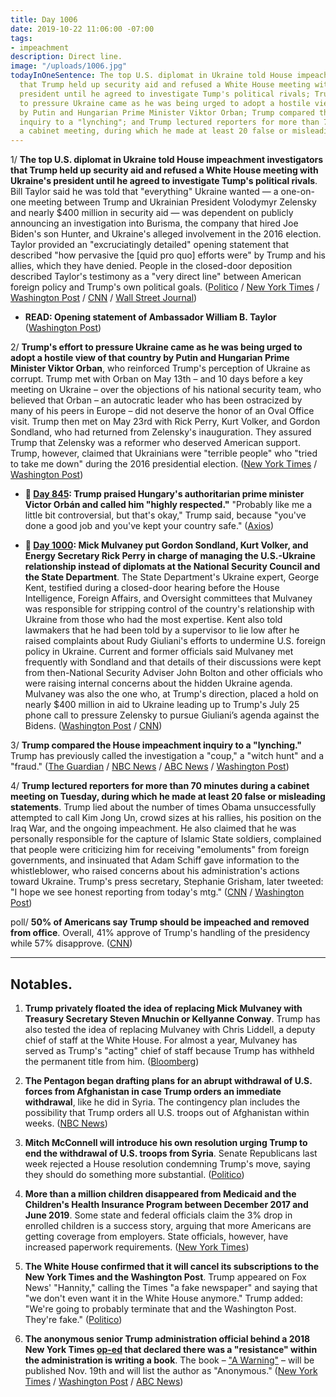 ```yaml
---
title: Day 1006
date: 2019-10-22 11:06:00 -07:00
tags:
- impeachment
description: Direct line.
image: "/uploads/1006.jpg"
todayInOneSentence: The top U.S. diplomat in Ukraine told House impeachment investigators
  that Trump held up security aid and refused a White House meeting with Ukraine's
  president until he agreed to investigate Tump's political rivals; Trump's effort
  to pressure Ukraine came as he was being urged to adopt a hostile view of that country
  by Putin and Hungarian Prime Minister Viktor Orban; Trump compared the House impeachment
  inquiry to a "lynching"; and Trump lectured reporters for more than 70 minutes during
  a cabinet meeting, during which he made at least 20 false or misleading statements.
---
```


1/ **The top U.S. diplomat in Ukraine told House impeachment investigators that Trump held up security aid and refused a White House meeting with Ukraine's president until he agreed to investigate Tump's political rivals**. Bill Taylor said he was told that "everything" Ukraine wanted — a one-on-one meeting between Trump and Ukrainian President Volodymyr Zelensky and nearly $400 million in security aid — was dependent on publicly announcing an investigation into Burisma, the company that hired Joe Biden's son Hunter, and Ukraine's alleged involvement in the 2016 election. Taylor provided an "excruciatingly detailed" opening statement that described "how pervasive the \[quid pro quo\] efforts were" by Trump and his allies, which they have denied. People in the closed-door deposition described Taylor's testimony as a "very direct line" between American foreign policy and Trump's own political goals. ([Politico](https://www.politico.com/news/2019/10/22/william-taylor-ukraine-testimony-trump-054259) / [New York Times](https://www.nytimes.com/2019/10/22/us/trump-impeachment-ukraine.html) / [Washington Post](https://www.washingtonpost.com/powerpost/diplomat-who-raised-alarm-about-withholding-aid-to-ukraine-testifies-in-impeachment-probe/2019/10/22/086fb850-f436-11e9-8cf0-4cc99f74d127_story.html) / [CNN](https://www.cnn.com/2019/10/22/politics/bill-taylor-deposition-text-messages/) / [Wall Street Journal](https://www.wsj.com/articles/diplomat-to-face-questions-about-ukraine-aid-concerns-11571750496))

* **READ: Opening statement of Ambassador William B. Taylor** ([Washington Post](https://www.washingtonpost.com/context/opening-statement-of-ambassador-william-b-taylor/6b3a6edf-f976-4081-ba7f-bce45468a3ff/))

2/ **Trump's effort to pressure Ukraine came as he was being urged to adopt a hostile view of that country by Putin and Hungarian Prime Minister Viktor Orban**, who reinforced Trump's perception of Ukraine as corrupt. Trump met with Orban on May 13th – and 10 days before a key meeting on Ukraine – over the objections of his national security team, who believed that Orban – an autocratic leader who has been ostracized by many of his peers in Europe – did not deserve the honor of an Oval Office visit. Trump then met on May 23rd with Rick Perry, Kurt Volker, and Gordon Sondland, who had returned from Zelensky's inauguration. They assured Trump that Zelensky was a reformer who deserved American support. Trump, however, claimed that Ukrainians were "terrible people" who "tried to take me down" during the 2016 presidential election. ([New York Times](https://www.nytimes.com/2019/10/22/us/politics/trump-ukraine-orban.html) / [Washington Post](https://www.washingtonpost.com/national-security/putin-and-hungarys-orban-helped-sour-trump-on-ukraine/2019/10/21/a0af1e9c-f40b-11e9-ad8b-85e2aa00b5ce_story.html))

* **📌 [Day 845](https://whatthefuckjusthappenedtoday.com/2019/05/14/day-845/#8-trump-praised-hungarys-authoritari): Trump praised Hungary's authoritarian prime minister Victor Orbán and called him "highly respected."** "Probably like me a little bit controversial, but that's okay," Trump said, because "you've done a good job and you've kept your country safe." ([Axios](https://www.axios.com/trump-viktor-orban-hungary-migration-d32f28ea-c433-447b-90e0-9c69f37a2491.html))

* **📌 [Day 1000](https://whatthefuckjusthappenedtoday.com/2019/10/16/day-1000/#2-mick-mulvaney-put-gordon-sondland): Mick Mulvaney put Gordon Sondland, Kurt Volker, and Energy Secretary Rick Perry in charge of managing the U.S.-Ukraine relationship instead of diplomats at the National Security Council and the State Department**. The State Department's Ukraine expert, George Kent, testified during a closed-door hearing before the House Intelligence, Foreign Affairs, and Oversight committees that Mulvaney was responsible for stripping control of the country's relationship with Ukraine from those who had the most expertise. Kent also told lawmakers that he had been told by a supervisor to lie low after he raised complaints about Rudy Giuliani's efforts to undermine U.S. foreign policy in Ukraine. Current and former officials said Mulvaney met frequently with Sondland and that details of their discussions were kept from then-National Security Adviser John Bolton and other officials who were raising internal concerns about the hidden Ukraine agenda. Mulvaney was also the one who, at Trump's direction, placed a hold on nearly $400 million in aid to Ukraine leading up to Trump's July 25 phone call to pressure Zelensky to pursue Giuliani’s agenda against the Bidens. ([Washington Post](https://www.washingtonpost.com/national-security/mulvaney-emerges-as-a-key-facilitator-of-the-campaign-to-pressure-ukraine/2019/10/15/9d46b7ae-ef76-11e9-89eb-ec56cd414732_story.html) / [CNN](https://edition.cnn.com/2019/10/15/politics/george-kent-rudy-giuliani-ukraine-house-testimony/index.html))

3/ **Trump compared the House impeachment inquiry to a "lynching."** Trump has previously called the investigation a "coup," a "witch hunt" and a "fraud." ([The Guardian](https://www.theguardian.com/us-news/2019/oct/22/trump-impeachment-inquiry-lynching-tweet) / [NBC News](https://www.nbcnews.com/politics/trump-impeachment-inquiry/trump-compares-impeachment-effort-lynching-n1069906) / [ABC News](https://abcnews.go.com/Politics/president-trump-compares-impeachment-process-lynching/story?id=66438733) / [Washington Post](https://www.washingtonpost.com/politics/trump-compares-impeachment-probe-to-lynching-draws-widespread-condemnation/2019/10/22/2fa24af2-f4d4-11e9-ad8b-85e2aa00b5ce_story.html))

4/ **Trump lectured reporters for more than 70 minutes during a cabinet meeting on Tuesday, during which he made at least 20 false or misleading statements**. Trump lied about the number of times Obama unsuccessfully attempted to call Kim Jong Un, crowd sizes at his rallies, his position on the Iraq War, and the ongoing impeachment. He also claimed that he was personally responsible for the capture of Islamic State soldiers, complained that people were criticizing him for receiving "emoluments" from foreign governments, and insinuated that Adam Schiff gave information to the whistleblower, who raised concerns about his administration's actions toward Ukraine. Trump's press secretary, Stephanie Grisham, later tweeted: "I hope we see honest reporting from today's mtg." ([CNN](https://www.cnn.com/2019/10/21/politics/fact-check-trump-cabinet-meeting-20-false/index.html) / [Washington Post](https://www.washingtonpost.com/politics/trumps-cabinet-meetings-have-become-about-everything-but-the-business-of-his-cabinet/2019/10/21/5f6e528c-f428-11e9-829d-87b12c2f85dd_story.html))

poll/ **50% of Americans say Trump should be impeached and removed from office**. Overall, 41% approve of Trump's handling of the presidency while 57% disapprove. ([CNN](https://www.cnn.com/2019/10/22/politics/cnn-impeachment-poll-trump-ukraine/index.html))

---

## Notables.

1. **Trump privately floated the idea of replacing Mick Mulvaney with Treasury Secretary Steven Mnuchin or Kellyanne Conway**. Trump has also tested the idea of replacing Mulvaney with Chris Liddell, a deputy chief of staff at the White House. For almost a year, Mulvaney has served as Trump's "acting" chief of staff because Trump has withheld the permanent title from him. ([Bloomberg](https://www.bloomberg.com/news/articles/2019-10-22/trump-floats-mulvaney-replacements-including-mnuchin-and-conway))

2. **The Pentagon began drafting plans for an abrupt withdrawal of U.S. forces from Afghanistan in case Trump orders an immediate withdrawal**, like he did in Syria. The contingency plan includes the possibility that Trump orders all U.S. troops out of Afghanistan within weeks. ([NBC News](https://www.nbcnews.com/news/military/pentagon-draws-plans-quick-afghanistan-withdrawal-just-case-trump-blindsides-n1069611))

3. **Mitch McConnell will introduce his own resolution urging Trump to end the withdrawal of U.S. troops from Syria**. Senate Republicans last week rejected a House resolution condemning Trump's move, saying they should do something more substantial. ([Politico](https://www.politico.com/news/2019/10/22/mitch-mcconnell-syria-resolution-054327))

4. **More than a million children disappeared from Medicaid and the Children's Health Insurance Program between December 2017 and June 2019**. Some state and federal officials claim the 3% drop in enrolled children is a success story, arguing that more Americans are getting coverage from employers. State officials, however, have increased paperwork requirements. ([New York Times](https://www.nytimes.com/2019/10/22/upshot/medicaid-uninsured-children.html))

5. **The White House confirmed that it will cancel its subscriptions to the New York Times and the Washington Post**. Trump appeared on Fox News' "Hannity," calling the Times "a fake newspaper" and saying that "we don't even want it in the White House anymore." Trump added: "We're going to probably terminate that and the Washington Post. They're fake." ([Politico](https://www.politico.com/news/2019/10/22/white-house-cancel-times-post-subscriptions-054314))

6. **The anonymous senior Trump administration official behind a 2018 New York Times [op-ed](https://www.nytimes.com/2018/09/05/opinion/trump-white-house-anonymous-resistance.html) that declared there was a "resistance" within the administration is writing a book**. The book – ["A Warning"](https://amzn.to/31D1UKH) – will be published Nov. 19th and will list the author as "Anonymous." ([New York Times](https://www.nytimes.com/2019/10/22/books/anonymous-op-ed-trump-book.html) / [Washington Post](https://www.washingtonpost.com/politics/anonymous-author-of-trump-resistance-op-ed-to-publish-a-tell-all-book/2019/10/22/b9ea2f42-f45a-11e9-ad8b-85e2aa00b5ce_story.html) / [ABC News](https://abcnews.go.com/Politics/anonymous-senior-trump-official-resistance-op-ed-written/story?id=66450337))